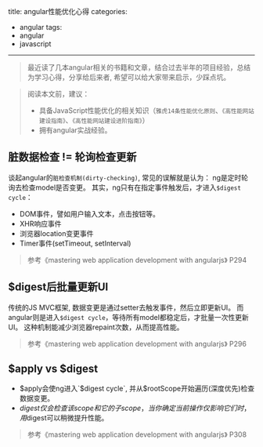 title: angular性能优化心得
categories:
  - angular
tags:
  - angular
  - javascript
---

> 最近读了几本angular相关的书籍和文章，结合过去半年的项目经验，总结为学习心得，分享给后来者, 希望可以给大家带来启示，少踩点坑。
<!-- more -->
> 阅读本文前，建议：
> - 具备JavaScript性能优化的相关知识（`雅虎14条性能优化原则`、`《高性能网站建设指南》`、`《高性能网站建设进阶指南》`）
> - 拥有angular实战经验。

## 脏数据检查 != 轮询检查更新
谈起angular的`脏检查机制(dirty-checking)`, 常见的误解就是认为： ng是定时轮询去检查model是否变更。
其实，ng只有在指定事件触发后，才进入`$digest cycle`： 
- DOM事件，譬如用户输入文本，点击按钮等。
- XHR响应事件
- 浏览器location变更事件
- Timer事件(setTimeout, setInterval)

> 参考《mastering web application development with angularjs》 P294

## $digest后批量更新UI
传统的JS MVC框架, 数据变更是通过setter去触发事件，然后立即更新UI。
而angular则是进入`$digest cycle`，等待所有model都稳定后，才批量一次性更新UI。
这种机制能减少浏览器repaint次数，从而提高性能。
> 参考《mastering web application development with angularjs》 P296

## $apply vs $digest
- $apply会使ng进入`$digest cycle`, 并从$rootScope开始遍历(深度优先)检查数据变更。
- $digest仅会检查该scope和它的子scope，当你确定当前操作仅影响它们时，用$digest可以稍微提升性能。
> 参考《mastering web application development with angularjs》 P308